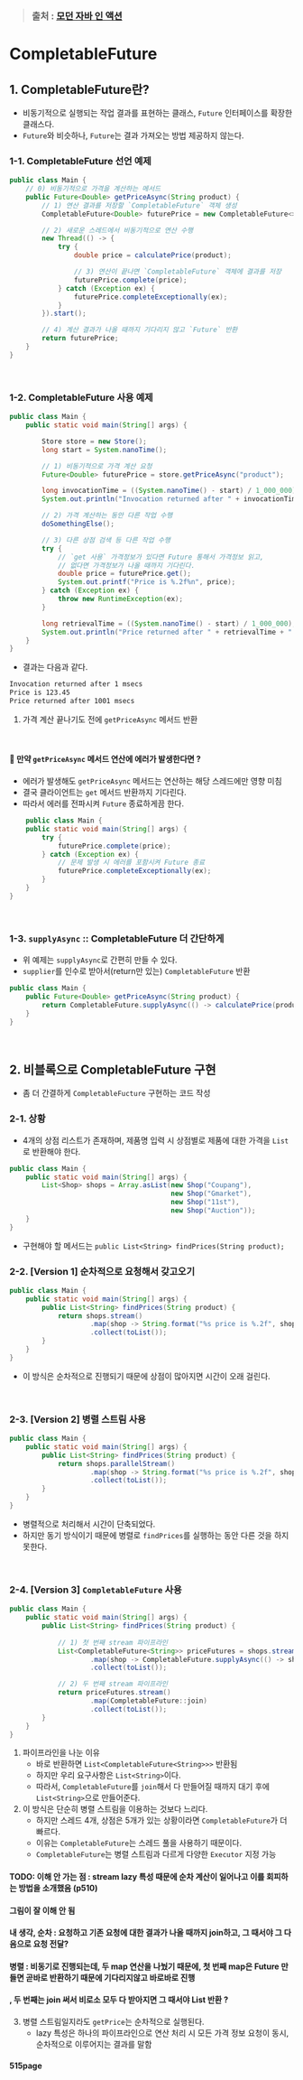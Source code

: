 > ### 출처 : [모던 자바 인 액션](http://www.yes24.com/Product/Goods/77125987)

# CompletableFuture

## 1. CompletableFuture란?

- 비동기적으로 실행되는 작업 결과를 표현하는 클래스, `Future` 인터페이스를 확장한 클래스다.
- `Future`와 비슷하나, `Future`는 결과 가져오는 방법 제공하지 않는다.

### 1-1. CompletableFuture 선언 예제

```java
public class Main {
    // 0) 비동기적으로 가격을 계산하는 메서드
    public Future<Double> getPriceAsync(String product) {
        // 1) 연산 결과를 저장할 `CompletableFuture` 객체 생성
        CompletableFuture<Double> futurePrice = new CompletableFuture<>();

        // 2) 새로운 스레드에서 비동기적으로 연산 수행
        new Thread(() -> {
            try {
                double price = calculatePrice(product);

                // 3) 연산이 끝나면 `CompletableFuture` 객체에 결과를 저장
                futurePrice.complete(price);
            } catch (Exception ex) {
                futurePrice.completeExceptionally(ex);
            }
        }).start();

        // 4) 계산 결과가 나올 때까지 기다리지 않고 `Future` 반환
        return futurePrice;
    }
}
```

<br />

### 1-2. CompletableFuture 사용 예제

```java
public class Main {
    public static void main(String[] args) {

        Store store = new Store();
        long start = System.nanoTime();

        // 1) 비동기적으로 가격 계산 요청
        Future<Double> futurePrice = store.getPriceAsync("product");

        long invocationTime = ((System.nanoTime() - start) / 1_000_000);
        System.out.println("Invocation returned after " + invocationTime + " msecs");

        // 2) 가격 계산하는 동안 다른 작업 수행
        doSomethingElse();

        // 3) 다른 상점 검색 등 다른 작업 수행
        try {
            // `get 사용` 가격정보가 있다면 Future 통해서 가격정보 읽고,
            // 없다면 가격정보가 나올 때까지 기다린다.
            double price = futurePrice.get();
            System.out.printf("Price is %.2f%n", price);
        } catch (Exception ex) {
            throw new RuntimeException(ex);
        }

        long retrievalTime = ((System.nanoTime() - start) / 1_000_000);
        System.out.println("Price returned after " + retrievalTime + " msecs");
    }
}
```

- 결과는 다음과 같다.

```markdown
Invocation returned after 1 msecs
Price is 123.45
Price returned after 1001 msecs
```

1) 가격 계산 끝나기도 전에 `getPriceAsync` 메서드 반환

<br />

#### 🔵 만약 `getPriceAsync` 메서드 연산에 에러가 발생한다면 ?

- 에러가 발생해도 `getPriceAsync` 메서드는 연산하는 해당 스레드에만 영향 미침
- 결국 클라이언트는 `get` 메서드 반환까지 기다린다.
- 따라서 에러를 전파시켜 `Future` 종료하게끔 한다.

```java
    public class Main {
    public static void main(String[] args) {
        try {
            futurePrice.complete(price);
        } catch (Exception ex) {
            // 문제 발생 시 에러를 포함시켜 Future 종료
            futurePrice.completeExceptionally(ex);
        }
    }
}
```

<br />

### 1-3. `supplyAsync` :: CompletableFuture 더 간단하게

- 위 예제는 `supplyAsync`로 간편히 만들 수 있다.
- `supplier`를 인수로 받아서(return만 있는) `CompletableFuture` 반환

```java
public class Main {
    public Future<Double> getPriceAsync(String product) {
        return CompletableFuture.supplyAsync(() -> calculatePrice(product));
    }
}
```

<br />

## 2. 비블록으로 CompletableFuture 구현
- 좀 더 간결하게 `CompletableFucture` 구현하는 코드 작성

### 2-1. 상황
- 4개의 상점 리스트가 존재하며, 제품명 입력 시 상점별로 제품에 대한 가격을 `List`로 반환해야 한다.
```java
public class Main {
    public static void main(String[] args) {
        List<Shop> shops = Array.asList(new Shop("Coupang"),
                                        new Shop("Gmarket"),
                                        new Shop("11st"),
                                        new Shop("Auction"));
    }
}
```
- 구현해야 할 메서드는 `public List<String> findPrices(String product);`

### 2-2. [Version 1] 순차적으로 요청해서 갖고오기 
```java
public class Main {
    public static void main(String[] args) {
        public List<String> findPrices(String product) {
            return shops.stream()
                    .map(shop -> String.format("%s price is %.2f", shop.getName(), shop.getPrice(product)))
                    .collect(toList());
        }
    }
}
```
- 이 방식은 순차적으로 진행되기 때문에 상점이 많아지면 시간이 오래 걸린다.

<br />

### 2-3. [Version 2] 병렬 스트림 사용
```java
public class Main {
    public static void main(String[] args) {
        public List<String> findPrices(String product) {
            return shops.parallelStream()
                    .map(shop -> String.format("%s price is %.2f", shop.getName(), shop.getPrice(product)))
                    .collect(toList());
        }
    }
}
```
- 병렬적으로 처리해서 시간이 단축되었다.
- 하지만 동기 방식이기 때문에 병렬로 `findPrices`를 실행하는 동안 다른 것을 하지 못한다.


<br />

### 2-4. [Version 3] `CompletableFuture` 사용
```java
public class Main {
    public static void main(String[] args) {
        public List<String> findPrices(String product) {
            
            // 1) 첫 번째 stream 파이프라인
            List<CompletableFuture<String>> priceFutures = shops.stream()
                    .map(shop -> CompletableFuture.supplyAsync(() -> shop.getName() + " price is " + shop.getPrice(product)))
                    .collect(toList());

            // 2) 두 번째 stream 파이프라인
            return priceFutures.stream()
                    .map(CompletableFuture::join)
                    .collect(toList());
        }
    }
}
```
1) 파이프라인을 나눈 이유
   - 바로 반환하면 `List<CompletableFuture<String>>>` 반환됨
   - 하지만 우리 요구사항은 `List<String>`이다.
   - 따라서, `CompletableFuture`를 `join`해서 다 만들어질 때까지 대기 후에 `List<String>`으로 만들어준다.
2) 이 방식은 단순히 병렬 스트림을 이용하는 것보다 느리다.
   - 하지만 스레드 4개, 상점은 5개가 있는 상황이라면 `CompletableFuture`가 더 빠르다.
   - 이유는 `CompletableFuture`는 스레드 풀을 사용하기 때문이다.
   - `CompletableFuture`는 병렬 스트림과 다르게 다양한 `Executor` 지정 가능
#### TODO: 이해 안 가는 점 : stream lazy 특성 때문에 순차 계산이 일어나고 이를 회피하는 방법을 소개했음 (p510)
#### 그림이 잘 이해 안 됨
#### 내 생각, 순차 : 요청하고 기존 요청에 대한 결과가 나올 때까지 join하고, 그 때서야 그 다음으로 요청 전달?
#### 병렬 : 비동기로 진행되는데, 두 map 연산을 나눴기 때문에, 첫 번째 map은 Future 만들면 곧바로 반환하기 때문에 기다리지않고 바로바로 진행
#### , 두 번째는 join 써서 비로소 모두 다 받아지면 그 때서야 List<String> 반환 ?  
3) 병렬 스트림일지라도 `getPrice`는 순차적으로 실행된다.
   - lazy 특성은 하나의 파이프라인으로 연산 처리 시 모든 가격 정보 요청이 동시, 순차적으로 이루어지는 결과를 말함

#### 515page




